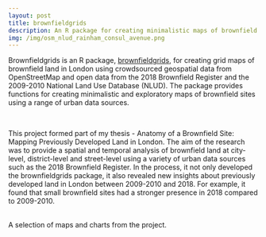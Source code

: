 ```yaml
---
layout: post
title: brownfieldgrids
description: An R package for creating minimalistic maps of brownfield land in London
img: /img/osm_nlud_rainham_consul_avenue.png
---
```


Brownfieldgrids is an R package, <a href="https://github.com/lbuk/brownfieldgrids">brownfieldgrids</a>, for creating grid maps of brownfield land in London using crowdsourced geospatial data from OpenStreetMap and open data from the 2018 Brownfield Register and the 2009-2010 National Land Use Database (NLUD). The package provides functions for creating minimalistic and exploratory maps of brownfield sites using a range of urban data sources.

<div class="img_row">
	<img class="col one" src="{{ site.baseurl }}/img/borough_rainham_consul_avenue.png" alt="" title=""/>
	<img class="col one" src="{{ site.baseurl }}/img/satellite_rainham_consul_avenue.png" alt="" title=""/>
	<img class="col one" src="{{ site.baseurl }}/img/osm_nlud_rainham_consul_avenue.png" alt="" title=""/>
</div>


This project formed part of my thesis - Anatomy of a Brownfield Site: Mapping Previously Developed Land in London. The aim of the research was to provide a spatial and temporal analysis of brownfield land at city-level, district-level and street-level using a variety of urban data sources such as the 2018 Brownfield Register. In the process, it not only developed the brownfieldgrids package, it also revealed new insights about previously developed land in London between 2009-2010 and 2018. For example, it found that small brownfield sites had a stronger presence in 2018 compared to 2009-2010. 

<div class="img_row">
	<img class="col one" src="{{ site.baseurl }}/img/brownfield_register_greater_london.png" alt="" title=""/>
	<img class="col one" src="{{ site.baseurl }}/img/brownfield_register_la_choropleth.jpg" alt="" title=""/>
	<img class="col one" src="{{ site.baseurl }}/img/brownfield_register_planning_st_greater_london.png" alt="" title=""/>
</div>

<div class="col three caption">
  A selection of maps and charts from the project.
</div>
